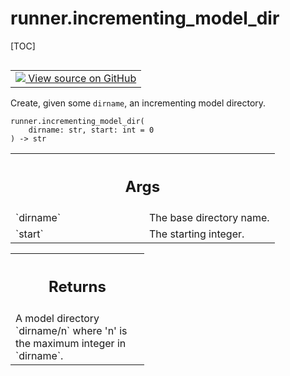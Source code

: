 <!-- lint-g3mark -->

# runner.incrementing_model_dir

[TOC]

<!-- Insert buttons and diff -->

<table class="tfo-notebook-buttons tfo-api nocontent" align="left">
<td>
  <a target="_blank" href="https://github.com/tensorflow/gnn/tree/master/tensorflow_gnn/runner/utils/model_dir.py#L21-L35">
    <img src="https://www.tensorflow.org/images/GitHub-Mark-32px.png" />
    View source on GitHub
  </a>
</td>
</table>

Create, given some `dirname`, an incrementing model directory.

<pre class="devsite-click-to-copy prettyprint lang-py tfo-signature-link">
<code>runner.incrementing_model_dir(
    dirname: str, start: int = 0
) -> str
</code></pre>

<!-- Placeholder for "Used in" -->

<!-- Tabular view -->

 <table class="responsive fixed orange">
<colgroup><col width="214px"><col></colgroup>
<tr><th colspan="2"><h2 class="add-link">Args</h2></th></tr>

<tr>
<td>
`dirname`<a id="dirname"></a>
</td>
<td>
The base directory name.
</td>
</tr><tr>
<td>
`start`<a id="start"></a>
</td>
<td>
The starting integer.
</td>
</tr>
</table>

<!-- Tabular view -->

 <table class="responsive fixed orange">
<colgroup><col width="214px"><col></colgroup>
<tr><th colspan="2"><h2 class="add-link">Returns</h2></th></tr>
<tr class="alt">
<td colspan="2">
A model directory `dirname/n` where 'n' is the maximum integer in `dirname`.
</td>
</tr>

</table>

